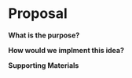 # Proposal

**What is the purpose?**

**How would we implment this idea?**

**Supporting Materials**
